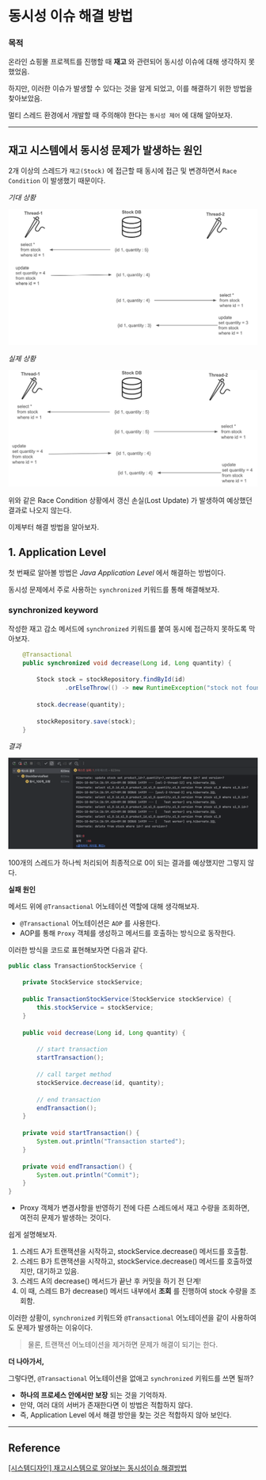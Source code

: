 # 동시성 이슈 해결 방법 

### 목적

온라인 쇼핑몰 프로젝트를 진행할 때 **재고** 와 관련되어 동시성 이슈에 대해 생각하지 못했었음.

하지만, 이러한 이슈가 발생할 수 있다는 것을 알게 되었고, 이를 해결하기 위한 방법을 찾아보았음.

멀티 스레드 환경에서 개발할 때 주의해야 한다는 `동시성 제어` 에 대해 알아보자.

---

## 재고 시스템에서 동시성 문제가 발생하는 원인

2개 이상의 스레드가 `재고(Stock)` 에 접근할 때 동시에 접근 및 변경하면서 `Race Condition` 이 발생했기 때문이다.

_기대 상황_

![img.png](img/expected.png)

_실제 상황_

![img_1.png](img/real.png)

위와 같은 Race Condition 상황에서 갱신 손실(Lost Update) 가 발생하여 예상했던 결과로 나오지 않는다.

이제부터 해결 방법을 알아보자.

## 1. Application Level

첫 번째로 알아볼 방법은 _Java Application Level_ 에서 해결하는 방법이다.

동시성 문제에서 주로 사용하는 `synchronized` 키워드를 통해 해결해보자.

### synchronized keyword

작성한 재고 감소 메서드에 `synchronized` 키워드를 붙여 동시에 접근하지 못하도록 막아보자.

```java
    @Transactional
    public synchronized void decrease(Long id, Long quantity) {

        Stock stock = stockRepository.findById(id)
                .orElseThrow(() -> new RuntimeException("stock not found"));

        stock.decrease(quantity);

        stockRepository.save(stock);
    }
```

_결과_

![img.png](img/result1.png)

100개의 스레드가 하나씩 처리되어 최종적으로 0이 되는 결과를 예상했지만 그렇지 않다.

**실패 원인**

메서드 위에 `@Transactional` 어노테이션 역할에 대해 생각해보자.

- `@Transactional` 어노테이션은 `AOP` 를 사용한다.
- AOP를 통해 `Proxy` 객체를 생성하고 메서드를 호출하는 방식으로 동작한다.

이러한 방식을 코드로 표현해보자면 다음과 같다.

```java
public class TransactionStockService {

    private StockService stockService;

    public TransactionStockService(StockService stockService) {
        this.stockService = stockService;
    }

    public void decrease(Long id, Long quantity) {

        // start transaction
        startTransaction();

        // call target method
        stockService.decrease(id, quantity);

        // end transaction
        endTransaction();
    }

    private void startTransaction() {
        System.out.println("Transaction started");
    }

    private void endTransaction() {
        System.out.println("Commit");
    }
}
```

- Proxy 객체가 변경사항을 반영하기 전에 다른 스레드에서 재고 수량을 조회하면, 여전히 문제가 발생하는 것이다.

쉽게 설명해보자.

1. 스레드 A가 트랜잭션을 시작하고, stockService.decrease() 메서드를 호출함.
2. 스레드 B가 트랜잭션을 시작하고, stockService.decrease() 메서드를 호출하였지만, 대기하고 있음.
3. 스레드 A의 decrease() 메서드가 끝난 후 커밋을 하기 전 단계!
4. 이 때, 스레드 B가 decrease() 메서드 내부에서 **조회** 를 진행하여 stock 수량을 조회함.

이러한 상황이, `synchronized` 키워드와 `@Transactional` 어노테이션을 같이 사용하여도 문제가 발생하는 이유이다.

> 물론, 트랜잭션 어노테이션을 제거하면 문제가 해결이 되기는 한다.

**더 나아가서,**

그렇다면, `@Transactional` 어노테이션을 없애고 `synchronized` 키워드를 쓰면 될까?

- **하나의 프로세스 안에서만 보장** 되는 것을 기억하자.
- 만약, 여러 대의 서버가 존재한다면 이 방법은 적합하지 않다. 
- 즉, Application Level 에서 해결 방안을 찾는 것은 적합하지 않아 보인다.


---

## Reference
[[시스템디자인] 재고시스템으로 알아보는 동시성이슈 해결방법](https://nooblette.tistory.com/entry/%EC%8B%9C%EC%8A%A4%ED%85%9C-%EB%94%94%EC%9E%90%EC%9D%B8-%EC%9E%AC%EA%B3%A0%EC%8B%9C%EC%8A%A4%ED%85%9C%EC%9C%BC%EB%A1%9C-%EC%95%8C%EC%95%84%EB%B3%B4%EB%8A%94-%EB%8F%99%EC%8B%9C%EC%84%B1%EC%9D%B4%EC%8A%88-%ED%95%B4%EA%B2%B0%EB%B0%A9%EB%B2%95-13-%EB%AC%B8%EC%A0%9C-%EC%9D%B8%EC%8B%9D%EA%B3%BC-Application-Level%EB%A1%9C-%ED%95%B4%EA%B2%B0%ED%95%98%EA%B8%B0)
